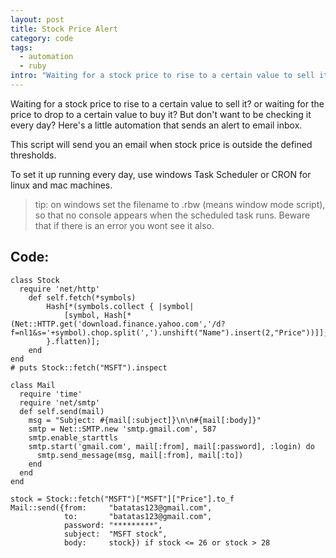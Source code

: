 ```yaml
--- 
layout: post
title: Stock Price Alert
category: code
tags:
  - automation
  - ruby
intro: "Waiting for a stock price to rise to a certain value to sell it? or waiting for the price to drop to a certain value to buy it? But don't want to be checking it every day? Here's a little automation that raises alerts to email inbox."
---
```


Waiting for a stock price to rise to a certain value to sell it? or waiting for the price to drop to a certain value to buy it? But don't want to be checking it every day? Here's a little automation that sends an alert to email inbox.

This script will send you an email when stock price is outside the defined thresholds.

To set it up running every day, use windows Task Scheduler or CRON for linux and mac machines.

> tip: on windows set the filename to .rbw (means window mode script), so that no console appears when the scheduled task runs. Beware that if there is an error you wont see it also.

## Code:

	class Stock
	  require 'net/http'
	    def self.fetch(*symbols)
	        Hash[*(symbols.collect { |symbol| 
	        	[symbol, Hash[*(Net::HTTP.get('download.finance.yahoo.com','/d?f=nl1&s='+symbol).chop.split(',').unshift("Name").insert(2,"Price"))]];
	        }.flatten)];
	    end
	end
	# puts Stock::fetch("MSFT").inspect 

	class Mail
	  require 'time'
	  require 'net/smtp'
	  def self.send(mail)
	    msg = "Subject: #{mail[:subject]}\n\n#{mail[:body]}"
	    smtp = Net::SMTP.new 'smtp.gmail.com', 587
	    smtp.enable_starttls
	    smtp.start('gmail.com', mail[:from], mail[:password], :login) do
	      smtp.send_message(msg, mail[:from], mail[:to])
	    end
	  end
	end

	stock = Stock::fetch("MSFT")["MSFT"]["Price"].to_f
	Mail::send({from:     "batatas123@gmail.com", 
	            to:       "batatas123@gmail.com", 
	            password: "*********", 
	            subject:  "MSFT stock",
	            body:     stock}) if stock <= 26 or stock > 28
